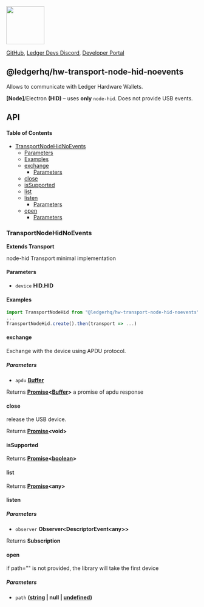 <img src="https://user-images.githubusercontent.com/4631227/191834116-59cf590e-25cc-4956-ae5c-812ea464f324.png" height="100" />

[GitHub](https://github.com/LedgerHQ/ledger-live/),
[Ledger Devs Discord](https://developers.ledger.com/discord-pro),
[Developer Portal](https://developers.ledger.com/)

## @ledgerhq/hw-transport-node-hid-noevents

Allows to communicate with Ledger Hardware Wallets.

**\[Node]**/Electron **(HID)** – uses **only** `node-hid`. Does not provide USB events.

## API

<!-- Generated by documentation.js. Update this documentation by updating the source code. -->

#### Table of Contents

*   [TransportNodeHidNoEvents](#transportnodehidnoevents)
    *   [Parameters](#parameters)
    *   [Examples](#examples)
    *   [exchange](#exchange)
        *   [Parameters](#parameters-1)
    *   [close](#close)
    *   [isSupported](#issupported)
    *   [list](#list)
    *   [listen](#listen)
        *   [Parameters](#parameters-2)
    *   [open](#open)
        *   [Parameters](#parameters-3)

### TransportNodeHidNoEvents

**Extends Transport**

node-hid Transport minimal implementation

#### Parameters

*   `device` **HID.HID** 

#### Examples

```javascript
import TransportNodeHid from "@ledgerhq/hw-transport-node-hid-noevents";
...
TransportNodeHid.create().then(transport => ...)
```

#### exchange

Exchange with the device using APDU protocol.

##### Parameters

*   `apdu` **[Buffer](https://nodejs.org/api/buffer.html)** 

Returns **[Promise](https://developer.mozilla.org/docs/Web/JavaScript/Reference/Global_Objects/Promise)<[Buffer](https://nodejs.org/api/buffer.html)>** a promise of apdu response

#### close

release the USB device.

Returns **[Promise](https://developer.mozilla.org/docs/Web/JavaScript/Reference/Global_Objects/Promise)\<void>** 

#### isSupported

Returns **[Promise](https://developer.mozilla.org/docs/Web/JavaScript/Reference/Global_Objects/Promise)<[boolean](https://developer.mozilla.org/docs/Web/JavaScript/Reference/Global_Objects/Boolean)>** 

#### list

Returns **[Promise](https://developer.mozilla.org/docs/Web/JavaScript/Reference/Global_Objects/Promise)\<any>** 

#### listen

##### Parameters

*   `observer` **Observer\<DescriptorEvent\<any>>** 

Returns **Subscription** 

#### open

if path="" is not provided, the library will take the first device

##### Parameters

*   `path` **([string](https://developer.mozilla.org/docs/Web/JavaScript/Reference/Global_Objects/String) | null | [undefined](https://developer.mozilla.org/docs/Web/JavaScript/Reference/Global_Objects/undefined))** 

